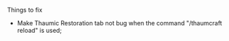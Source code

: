 Things to fix

* Make Thaumic Restoration tab not bug when the command "/thaumcraft reload" is used;
